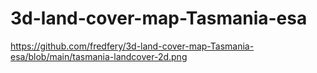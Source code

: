 # 3d-land-cover-map-Tasmania-esa

https://github.com/fredfery/3d-land-cover-map-Tasmania-esa/blob/main/tasmania-landcover-2d.png
